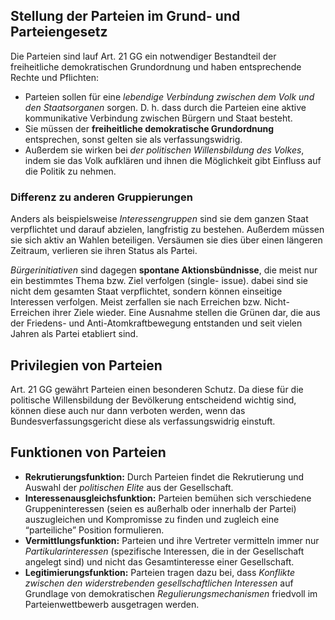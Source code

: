 ## Stellung der Parteien im Grund- und Parteiengesetz

Die Parteien sind lauf Art. 21 GG ein notwendiger Bestandteil der freiheitliche demokratischen Grundordnung und haben entsprechende Rechte und Pflichten:

- Parteien sollen für eine *lebendige Verbindung zwischen dem Volk und den Staatsorganen* sorgen. D. h. dass durch die Parteien eine aktive kommunikative Verbindung zwischen Bürgern und Staat besteht.  
- Sie müssen der **freiheitliche demokratische Grundordnung** entsprechen, sonst gelten sie als verfassungswidrig. 
- Außerdem  sie wirken bei *der politischen Willensbildung des Volkes*, indem sie das Volk aufklären und ihnen die Möglichkeit gibt Einfluss auf die Politik zu nehmen. 

### Differenz zu anderen Gruppierungen

Anders als beispielsweise *Interessengruppen* sind sie dem ganzen Staat verpflichtet und darauf abzielen, langfristig zu bestehen. Außerdem müssen sie sich aktiv an Wahlen beteiligen. Versäumen sie dies über einen längeren Zeitraum, verlieren sie ihren Status als Partei.

*Bürgerinitiativen* sind dagegen **spontane Aktionsbündnisse**, die meist nur ein bestimmtes Thema bzw. Ziel verfolgen (single- issue). dabei sind sie nicht dem gesamten Staat verpflichtet, sondern können einseitige Interessen verfolgen. 
Meist zerfallen sie nach Erreichen bzw. Nicht-Erreichen ihrer Ziele wieder. Eine Ausnahme stellen die Grünen dar, die aus der Friedens- und Anti-Atomkraftbewegung entstanden und seit vielen Jahren als Partei etabliert sind.


## Privilegien von Parteien

Art. 21 GG gewährt Parteien einen besonderen Schutz. Da diese für die politische Willensbildung der Bevölkerung entscheidend wichtig sind, können diese auch nur dann verboten werden, wenn das Bundesverfassungsgericht diese als verfassungswidrig einstuft. 


## Funktionen von Parteien

- **Rekrutierungsfunktion:**
	  Durch Parteien findet die Rekrutierung und Auswahl der *politischen Elite* aus der Gesellschaft. 
- **Interessenausgleichsfunktion:**
	  Parteien bemühen sich verschiedene Gruppeninteressen (seien es außerhalb oder innerhalb der Partei) auszugleichen und Kompromisse zu finden und zugleich eine “parteiliche” Position formulieren.
- **Vermittlungsfunktion:**
	  Parteien und ihre Vertreter vermitteln immer nur *Partikularinteressen* (spezifische Interessen, die in der Gesellschaft angelegt sind) und nicht das Gesamtinteresse einer Gesellschaft.
- **Legitimierungsfunktion:**
	  Parteien tragen dazu bei, dass *Konflikte zwischen den widerstrebenden gesellschaftlichen Interessen* auf Grundlage von demokratischen *Regulierungsmechanismen* friedvoll im Parteienwettbewerb ausgetragen werden.